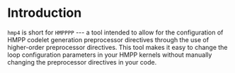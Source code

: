 <!--
  ** File Name:	README.md
  ** Author:	Aditya Ramesh
  ** Date:	07/28/2013
  ** Contact:	_@adityaramesh.com
-->

# Introduction

`hmp4` is short for `HMPPPP` --- a tool intended to allow for the configuration
of HMPP codelet generation preprocessor directives through the use of
higher-order preprocessor directives. This tool makes it easy to change the loop
configuration parameters in your HMPP kernels without manually changing the
preprocessor directives in your code.
